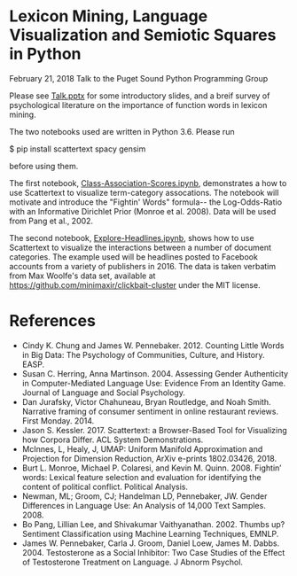 # Lexicon Mining, Language Visualization and Semiotic Squares in Python
February 21, 2018 
Talk to the Puget Sound Python Programming Group

Please see [Talk.pptx](Talk.pptx) for some introductory slides, and a breif survey of psychological literature on the importance of function words in lexicon mining.

The two notebooks used are written in Python 3.6.  Please run

$ pip install scattertext spacy gensim

before using them.  

The first notebook, [Class-Association-Scores.ipynb](http://nbviewer.jupyter.org/github/JasonKessler/PuPPyTalk/blob/master/notebooks/Class-Association-Scores.ipynb), demonstrates a how to use Scattertext to visualize term-category assocations.  The notebook will motivate and introduce the "Fightin' Words" formula-- the Log-Odds-Ratio with an Informative Dirichlet Prior (Monroe et al. 2008).  Data will be used from Pang et al., 2002.

The second notebook, [Explore-Headlines.ipynb](http://nbviewer.jupyter.org/github/JasonKessler/PuPPyTalk/blob/master/notebooks/Explore-Headlines.ipynb), shows how to use Scattertext to visualize the interactions between a number of document categories.  The example used will be headlines posted to Facebook accounts from a variety of publishers in 2016. The data is taken verbatim from Max Woolfe's data set, available at https://github.com/minimaxir/clickbait-cluster under the MIT license.

# References
* Cindy K. Chung and James W. Pennebaker. 2012. Counting Little Words in Big Data: The Psychology of Communities, Culture, and History. EASP.
* Susan C. Herring, Anna Martinson. 2004. Assessing Gender Authenticity in Computer-Mediated Language Use: Evidence From an Identity Game. Journal of Language and Social Psychology. 
* Dan Jurafsky, Victor Chahuneau, Bryan Routledge, and Noah Smith. Narrative framing of consumer sentiment in online restaurant reviews. First Monday. 2014.
* Jason S. Kessler. 2017. Scattertext: a Browser-Based Tool for Visualizing how Corpora Differ. ACL System Demonstrations. 
* McInnes, L, Healy, J, UMAP: Uniform Manifold Approximation and Projection for Dimension Reduction, ArXiv e-prints 1802.03426, 2018.
* Burt L. Monroe, Michael P. Colaresi, and Kevin M. Quinn. 2008. Fightin’ words: Lexical feature selection and evaluation for identifying the content of political conflict. Political Analysis.
* Newman, ML; Groom, CJ; Handelman LD, Pennebaker, JW. Gender Differences in Language Use: An Analysis of 14,000 Text Samples. 2008.
* Bo Pang, Lillian Lee, and Shivakumar Vaithyanathan. 2002. Thumbs up? Sentiment Classification using Machine Learning Techniques, EMNLP.
* James W. Pennebaker, Carla J. Groom, Daniel Loew, James M. Dabbs.  2004. Testosterone as a Social Inhibitor: Two Case Studies of the Effect of Testosterone Treatment on Language. J Abnorm Psychol.

